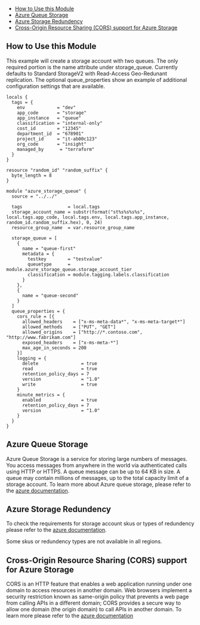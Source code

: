 - [How to Use this Module](#how-to-use-this-module)
- [Azure Queue Storage](#azure-queue-storage)
- [Azure Storage Redundency](#azure-storage-redundency)
- [Cross-Origin Resource Sharing (CORS) support for Azure Storage](#cross-origin-resource-sharing-cors-support-for-azure-storage)

## How to Use this Module

This example will create a storage account with two queues. The only required portion is the name attribute under storage_queue. Currently defaults to Standard StorageV2 with Read-Access Geo-Redunant replication. The optional queue_properties show an example of additional configuration settings that are available.

```hcl
locals {
  tags = {
    env            = "dev"
    app_code       = "storage"
    app_instance   = "queue"
    classification = "internal-only"
    cost_id        = "12345"
    department_id  = "678901"
    project_id     = "it-ab00c123"
    org_code       = "insight"
    managed_by      = "terraform"
  }
}

resource "random_id" "random_suffix" {
  byte_length = 8
}

module "azure_storage_queue" {
  source = "../../"

  tags                 = local.tags
  storage_account_name = substr(format("st%s%s%s%s", local.tags.app_code, local.tags.env, local.tags.app_instance, random_id.random_suffix.hex), 0, 24)
  resource_group_name  = var.resource_group_name

  storage_queue = [
    {
      name = "queue-first"
      metadata = {
        testkey        = "testvalue"
        queuetype      = module.azure_storage_queue.storage_account_tier
        classification = module.tagging.labels.classification
      }
    },
    {
      name = "queue-second"
    }
  ]
  queue_properties = {
    cors_rule = [{
      allowed_headers    = ["x-ms-meta-data*", "x-ms-meta-target*"]
      allowed_methods    = ["PUT", "GET"]
      allowed_origins    = ["http://*.contoso.com", "http://www.fabrikam.com"]
      exposed_headers    = ["x-ms-meta-*"]
      max_age_in_seconds = 200
    }]
    logging = {
      delete                = true
      read                  = true
      retention_policy_days = 7
      version               = "1.0"
      write                 = true
    }
    minute_metrics = {
      enabled               = true
      retention_policy_days = 7
      version               = "1.0"
    }
  }
}
```

## Azure Queue Storage

Azure Queue Storage is a service for storing large numbers of messages. You access messages from anywhere in the world via authenticated calls using HTTP or HTTPS. A queue message can be up to 64 KB in size. A queue may contain millions of messages, up to the total capacity limit of a storage account. To learn more about Azure queue storage, please refer to the [azure documentation](https://learn.microsoft.com/en-us/azure/storage/queues/storage-queues-introduction).


## Azure Storage Redundency

To check the requirements for storage account skus or types of redundency please refer to the [azure documentation](https://learn.microsoft.com/en-us/azure/storage/common/storage-redundancy?toc=%2Fazure%2Fstorage%2Fblobs%2Ftoc.json&bc=%2Fazure%2Fstorage%2Fblobs%2Fbreadcrumb%2Ftoc.json#summary-of-redundancy-options).  

Some skus or redundency types are not available in all regions. 

## Cross-Origin Resource Sharing (CORS) support for Azure Storage

CORS is an HTTP feature that enables a web application running under one domain to access resources in another domain. Web browsers implement a security restriction known as same-origin policy that prevents a web page from calling APIs in a different domain; CORS provides a secure way to allow one domain (the origin domain) to call APIs in another domain. To learn more please refer to the [azure documentation](https://learn.microsoft.com/en-us/rest/api/storageservices/cross-origin-resource-sharing--cors--support-for-the-azure-storage-services)